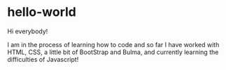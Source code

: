# hello-world

Hi everybody! 

I am in the process of learning how to code and so far I have worked with HTML, CSS, a little bit of BootStrap and Bulma, 
and currently learning the difficulties of Javascript! 
